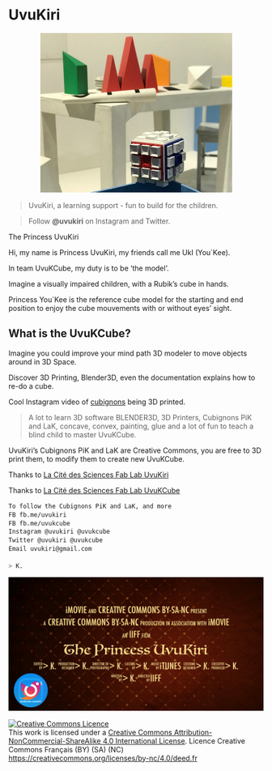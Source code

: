 # UvuKiri

<p align="center" >
  <img src="uvukiri-pic.jpg" title="UvuKCube" float=left>
</p>

> UvuKiri, a learning support - fun to build for the children.

> Follow **@uvukiri** on Instagram and Twitter.

The Princess UvuKiri

Hi, my name is Princess UvuKiri, my friends call me UkI (You`Kee).

In team UvuKCube, my duty is to be ‘the model’.

Imagine a visually impaired children, with a Rubik’s cube in hands.

Princess You`Kee is the reference cube model for the starting and end position to enjoy the cube mouvements with or without eyes’ sight.

## What is the UvuKCube?

Imagine you could improve your mind path 3D modeler to move objects around in 3D Space.

Discover 3D Printing, Blender3D, even the documentation explains how to re-do a cube.

Cool Instagram video of [cubignons](https://instagram.com/p/BknzR3xnqnM/) being 3D printed. 

> A lot to learn 3D software BLENDER3D, 3D Printers, Cubignons PiK and LaK, concave, convex, painting, glue and a lot of fun to teach a blind child to master UvuKCube.

UvuKiri’s Cubignons PiK and LaK are Creative Commons, you are free to 3D print them, to modify them to create new UvuKCube.

Thanks to [La Cité des Sciences Fab Lab UvuKiri](http://carrefour-numerique.cite-sciences.fr/fablab/wiki/doku.php?id=projets:uvukiri)

Thanks to [La Cité des Sciences Fab Lab UvuKCube](http://carrefour-numerique.cite-sciences.fr/fablab/wiki/doku.php?id=projets:uvuk_cube)

``` bash
To follow the Cubignons PiK and LaK, and more
FB fb.me/uvukiri
FB fb.me/uvukcube
Instagram @uvukiri @uvukcube
Twitter @uvukiri @uvukcube
Email uvukiri@gmail.com

> K.
```

<p align="center" >
  <img src="uvukiri-github-01-1080x566.jpg" title="UvuKCube" float=left>
</p>


<a rel="license" href="http://creativecommons.org/licenses/by-nc-sa/4.0/"><img alt="Creative Commons Licence" style="border-width:0" src="https://i.creativecommons.org/l/by-nc-sa/4.0/88x31.png" /></a><br />This work is licensed under a <a rel="license" href="http://creativecommons.org/licenses/by-nc-sa/4.0/">Creative Commons Attribution-NonCommercial-ShareAlike 4.0 International License</a>.
Licence Creative Commons Français (BY) (SA) (NC) https://creativecommons.org/licenses/by-nc/4.0/deed.fr
